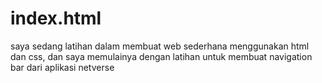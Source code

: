 # index.html
saya sedang latihan dalam membuat web sederhana menggunakan html dan css, dan saya memulainya dengan latihan untuk membuat navigation bar dari aplikasi netverse

